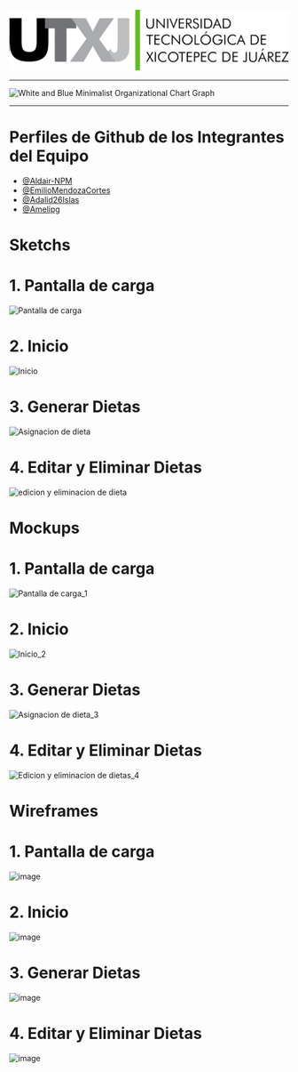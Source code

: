 <p align="center">
  <img src="https://github.com/adalid2608/MockUps_Nutricion/blob/master/img/Logo_UTXJ.png?raw=true" alt="Logotipo de la Universidad Tecnológica de Xicotepec de Juárez"/>
</p>

***
![White and Blue Minimalist Organizational Chart Graph](https://github.com/user-attachments/assets/c8fcd181-3135-4d69-8828-7f2af1301870)



***

# Perfiles de Github de los Integrantes del Equipo
- [@Aldair-NPM](https://www.github.com/Aldair-NPM)
- [@EmilioMendozaCortes](https://www.github.com/EmilioMendozaCortes)
- [@Adalid26Islas](https://www.github.com/Adalid26Islas)
- [@Amelipg](https://www.github.com/Amelipg)

# Sketchs
# 1. Pantalla de carga
![Pantalla de carga](https://github.com/user-attachments/assets/cb67db89-8e83-4d1d-b856-93cfff24c92a)

# 2. Inicio
![Inicio](https://github.com/user-attachments/assets/5c221218-5d70-406b-9e36-91bb6c0cc731)

# 3. Generar Dietas
![Asignacion de dieta](https://github.com/user-attachments/assets/6faef074-98d6-4981-bfc3-5f3c207dada8)

# 4. Editar y Eliminar Dietas
![edicion y eliminacion de dieta](https://github.com/user-attachments/assets/de79fae6-ace7-4468-a0ef-0a2a8c64a1ce)

# Mockups
# 1. Pantalla de carga
![Pantalla de carga_1](https://github.com/user-attachments/assets/b1cb870b-fa1f-4abb-b31c-e3d0020b2bd6)
# 2. Inicio
![Inicio_2](https://github.com/user-attachments/assets/a960ef27-7c77-49fd-829a-8fb0b4b79e17)
# 3. Generar Dietas
![Asignacion de dieta_3](https://github.com/user-attachments/assets/a300c00c-193a-4113-b317-efaa946ac9a9)
# 4. Editar y Eliminar Dietas
![Edicion y eliminacion de dietas_4](https://github.com/user-attachments/assets/a938e1ea-cffe-423c-a801-62a02d916757)
# Wireframes
# 1. Pantalla de carga
![image](https://github.com/user-attachments/assets/ea463fc3-428c-4b81-b20b-142cc0a6b755)
# 2. Inicio
![image](https://github.com/user-attachments/assets/181a5d24-ad19-4b21-b43c-57b6de151699)

# 3. Generar Dietas
![image](https://github.com/user-attachments/assets/c4139a64-8e48-416d-8ea1-3de23b4d8706)

# 4. Editar y Eliminar Dietas
![image](https://github.com/user-attachments/assets/d88f0d8e-6d61-47ab-8019-e9f8c251de39)
